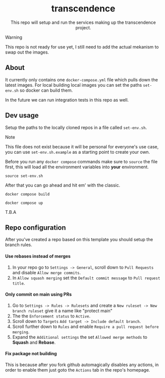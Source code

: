 <div align=center>

# transcendence
This repo will setup and run the services making up the transcendence project.
</div>

> [!WARNING]
> This repo is not ready for use yet, I still need to add the actual mekanism to swap out the images.

## About
It currently only contains one `docker-compose.yml` file which pulls down the latest images.
For local building local images you can set the paths `set-env.sh` so docker can build them.

In the future we can run integration tests in this repo as well.

## Dev usage
Setup the paths to the locally cloned repos in a file called `set-env.sh`.
> [!NOTE]
> This file does not exist because it will be personal for everyone's use case, you can use `set-env.sh.example` as a starting point to create your own.

Before you run any `docker compose` commands make sure to `source` the file first, this will load all the environment variables into **your** environment.
```
source set-env.sh
```

After that you can go ahead and hit em' with the classic.
```
docker compose build
```
```
docker compose up
```

T.B.A



## Repo configuration
After you've created a repo based on this template you should setup the branch rules.
#### Use rebases instead of merges
1. In your repo go to `Settings -> General`, scroll down to `Pull Requests` and disable `Allow merge commits`.
2. In `Allow squash merging` set the `Default commit message` to `Pull request title`.

#### Only commit on main using PRs
1. Go to `Settings -> Rules -> Rulesets` and create a `New ruleset -> New branch ruleset` give it a name like "protect main"
2. The the `Enforcement status` to `Active`.
3. Scroll down to `Targets` `Add target -> Include default branch`.
4. Scroll further down to `Rules` and enable `Require a pull request before merging`.
5. Expand the `Additional settings` the set `Allowed merge methods` to **Squash** and **Rebase**.

#### Fix package not building
This is because after you fork github automagically disables any actions, in order to enable them just goto the `Actions` tab in the repo's homepage.

